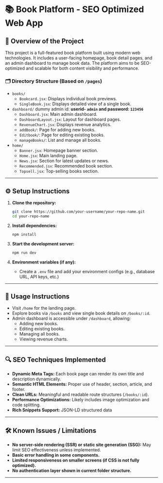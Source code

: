 
# 📚 Book Platform - SEO Optimized Web App

## 🧾 Overview of the Project

This project is a full-featured book platform built using modern web technologies. It includes a user-facing homepage, book detail pages, and an admin dashboard to manage book data. The platform aims to be SEO-optimized and scalable for both content visibility and performance.

### 🗂️ Directory Structure (Based on `/pages`)
- `books/`
  - `Bookcard.jsx`: Displays individual book previews.
  - `SingleBook.jsx`: Displays detailed view of a single book.
- `dashboard/` dummy admin id: **userid- `admin` and password: `123456`**
  - `Dashboard.jsx`: Main admin dashboard.
  - `DashboardLayout.jsx`: Layout for dashboard pages.
  - `RevenueChart.jsx`: Displays revenue analytics.
  - `addBook/`: Page for adding new books.
  - `Editbook/`: Page for editing existing books.
  - `manageBooks/`: List and manage all books.
- `home/`
  - `Banner.jsx`: Homepage banner section.
  - `Home.jsx`: Main landing page.
  - `News.jsx`: Section for latest updates or news.
  - `Recommended.jsx`: Recommended book section.
  - `Topsell.jsx`: Top-selling books section.

---

## ⚙️ Setup Instructions

1. **Clone the repository:**
   ```bash
   git clone https://github.com/your-username/your-repo-name.git
   cd your-repo-name
   ```

2. **Install dependencies:**
   ```bash
   npm install
   ```

3. **Start the development server:**
   ```bash
   npm run dev
   ```

4. **Environment variables (if any):**
   - Create a `.env` file and add your environment configs (e.g., database URL, API keys, etc.)

---

## 🚀 Usage Instructions

- Visit `/home` for the landing page.
- Explore books via `/books` and view single book details on `/books/:id`.
- Admin dashboard is accessible under `/dashboard`, allowing:
  - Adding new books.
  - Editing existing books.
  - Managing all books.
  - Viewing revenue charts.

---

## 🔍 SEO Techniques Implemented

- **Dynamic Meta Tags:** Each book page can render its own title and description dynamically.
- **Semantic HTML Elements:** Proper use of header, section, article, and footer.
- **Clean URLs:** Meaningful and readable route structures (`/books/:id`).
- **Performance Optimizations:** Likely includes image optimization and code splitting.
- **Rich Snippets Support:** JSON-LD structured data


---

## 🛠 Known Issues / Limitations

- **No server-side rendering (SSR) or static site generation (SSG):** May limit SEO effectiveness unless implemented.
- **Basic error handling in some components.**
- **Limited responsiveness on smaller screens (if CSS is not fully optimized).**
- **No authentication layer shown in current folder structure.**

---
